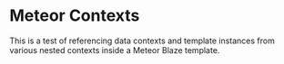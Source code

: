 # Meteor Contexts

This is a test of referencing data contexts and template instances from various nested contexts inside a Meteor Blaze template.
